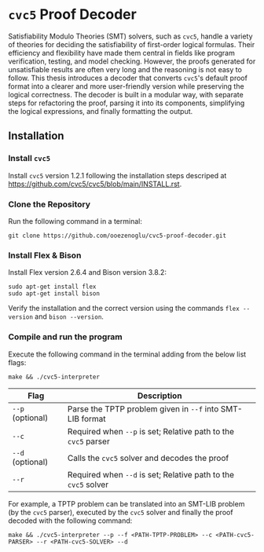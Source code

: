 # `cvc5` Proof Decoder

Satisfiability Modulo Theories (SMT) solvers, such as `cvc5`, handle a variety of theories for
deciding the satisfiability of first-order logical formulas. Their efficiency and flexibility have made
them central in fields like program verification, testing, and model checking. However, the proofs
generated for unsatisfiable results are often very long and the reasoning is not easy to follow.
This thesis introduces a decoder that converts `cvc5`'s default proof format into a clearer and more
user-friendly version while preserving the logical correctness. The decoder is built in a modular
way, with separate steps for refactoring the proof, parsing it into its components, simplifying the
logical expressions, and finally formatting the output.

## Installation

### **Install `cvc5`**

Install `cvc5` version 1.2.1 following the installation steps descriped at https://github.com/cvc5/cvc5/blob/main/INSTALL.rst.

### **Clone the Repository**

Run the following command in a terminal:

```
git clone https://github.com/ooezenoglu/cvc5-proof-decoder.git
```

### **Install Flex & Bison**

Install Flex version 2.6.4 and Bison version 3.8.2:

```
sudo apt-get install flex
sudo apt-get install bison
```

Verify the installation and the correct version using the commands `flex --version` and `bison --version`.

### **Compile and run the program**

Execute the following command in the terminal adding from the below list flags:

```
make && ./cvc5-interpreter
```

| **Flag**         | **Description**                                                                            |
|------------------|--------------------------------------------------------------------------------------------|
| `--p` (optional) | Parse the TPTP problem given in `--f` into SMT-LIB format                                    |
| `--c`            | Required when `--p` is set; Relative path to the `cvc5` parser                              |
| `--d` (optional) | Calls the `cvc5` solver and decodes the proof                                                |
| `--r`            | Required when `--d` is set; Relative path to the `cvc5` solver                              |

For example, a TPTP problem can be translated into an SMT-LIB problem (by the `cvc5` parser), executed by the `cvc5` solver and finally the proof decoded with the following command:

```
make && ./cvc5-interpreter --p --f <PATH-TPTP-PROBLEM> --c <PATH-cvc5-PARSER> --r <PATH-cvc5-SOLVER> --d
```